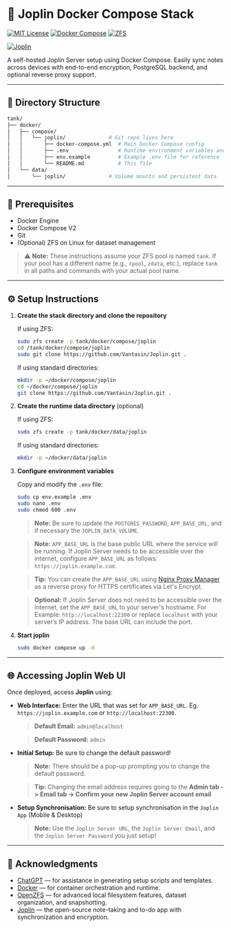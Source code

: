 # 📘 Joplin Docker Compose Stack

[![MIT License](https://img.shields.io/github/license/Vantasin/Joplin?style=flat-square)](LICENSE)
[![Docker Compose](https://img.shields.io/badge/Docker-Compose-blue?logo=docker)](https://www.docker.com/)
[![ZFS](https://img.shields.io/badge/ZFS-OpenZFS-blue?style=flat-square)](https://openzfs.org/)

[![Joplin](https://img.shields.io/badge/Joplin-Note%20Server-blue?logo=joplin&logoColor=white)](https://joplinapp.org/)

A self-hosted Joplin Server setup using Docker Compose. Easily sync notes across devices with end-to-end encryption, PostgreSQL backend, and optional reverse proxy support.

---

## 📁 Directory Structure

```bash
tank/
├── docker/
│   ├── compose/
│   │   └── joplin/              # Git repo lives here
│   │       ├── docker-compose.yml  # Main Docker Compose config
│   │       ├── .env                # Runtime environment variables and secrets (gitignored!)
│   │       ├── env.example         # Example .env file for reference
│   │       └── README.md           # This file
│   └── data/
│       └── joplin/              # Volume mounts and persistent data
```

---

## 🧰 Prerequisites

* Docker Engine
* Docker Compose V2
* Git
* (Optional) ZFS on Linux for dataset management

> ⚠️ **Note:** These instructions assume your ZFS pool is named `tank`. If your pool has a different name (e.g., `rpool`, `zdata`, etc.), replace `tank` in all paths and commands with your actual pool name.

---

## ⚙️ Setup Instructions

1. **Create the stack directory and clone the repository**

   If using ZFS:
   ```bash
   sudo zfs create -p tank/docker/compose/joplin
   cd /tank/docker/compose/joplin
   sudo git clone https://github.com/Vantasin/Joplin.git .
   ```

   If using standard directories:
   ```bash
   mkdir -p ~/docker/compose/joplin
   cd ~/docker/compose/joplin
   git clone https://github.com/Vantasin/Joplin.git .
   ```

2. **Create the runtime data directory** (optional)

   If using ZFS:
   ```bash
   sudo zfs create -p tank/docker/data/joplin
   ```

   If using standard directories:
   ```bash
   mkdir -p ~/docker/data/joplin
   ```

3. **Configure environment variables**

   Copy and modify the `.env` file:

   ```bash
   sudo cp env.example .env
   sudo nano .env
   sudo chmod 600 .env
   ```

   > **Note:** Be sure to update the `POSTGRES_PASSWORD`, `APP_BASE_URL`, and if necessary the `JOPLIN_DATA_VOLUME`.

   > **Note:** `APP_BASE_URL` is the base public URL where the service will be running.
   > If Joplin Server needs to be accessible over the internet, configure `APP_BASE_URL` as follows: `https://joplin.example.com`.
   
   > **Tip:** You can create the `APP_BASE_URL` using [Nginx Proxy Manager](https://github.com/Vantasin/Nginx-Proxy-Manager.git) as a reverse proxy for HTTPS certificates via Let's Encrypt.
   
   > **Optional:**  If Joplin Server does not need to be accessible over the internet, set the `APP_BASE_URL` to your server's hostname. 
   > For Example: `http://localhost:22300` or replace `localhost` with your server’s IP address. The base URL can include the port.
   
4. **Start joplin**

   ```bash
   sudo docker compose up -d
   ```

---

## 🌐 Accessing Joplin Web UI

Once deployed, access **Joplin** using:

- **Web Interface:** Enter the URL that was set for `APP_BASE_URL`. Eg. `https://joplin.example.com` or `http://localhost:22300`.

  > **Default Email:** `admin@localhost`

  > **Default Password:** `admin`

- **Initial Setup:** Be sure to change the default password!

  > **Note:** There should be a pop-up prompting you to change the default password.

  > **Tip:** Changing the email address requires going to the **Admin tab -> Email tab -> Confirm your new Joplin Server account email**

- **Setup Synchronisation:** Be sure to setup synchronisation in the `Joplin App` (Mobile & Desktop)
  
  > **Note:** Use the `Joplin Server URL`, the `Joplin Server Email`, and the `Joplin Server Password` you just setup!

---

## 🙏 Acknowledgments

- [ChatGPT](https://openai.com/chatgpt) — for assistance in generating setup scripts and templates.
- [Docker](https://www.docker.com/) — for container orchestration and runtime.
- [OpenZFS](https://openzfs.org/) — for advanced local filesystem features, dataset organization, and snapshotting.
- [Joplin](https://joplinapp.org/) — the open-source note-taking and to-do app with synchronization and encryption.
